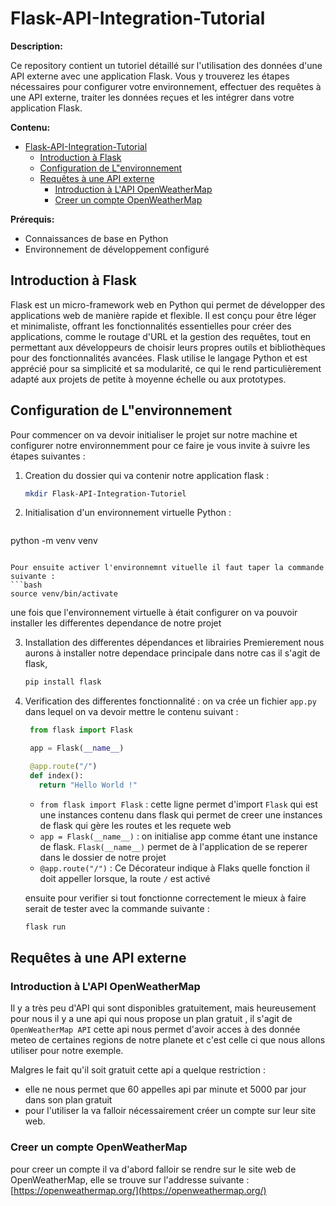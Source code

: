 # Flask-API-Integration-Tutorial

**Description:**

Ce repository contient un tutoriel détaillé sur l'utilisation des données d'une API externe avec une application Flask. Vous y trouverez les étapes nécessaires pour configurer votre environnement, effectuer des requêtes à une API externe, traiter les données reçues et les intégrer dans votre application Flask.

**Contenu:**
- [Flask-API-Integration-Tutorial](#flask-api-integration-tutorial)
  - [Introduction à Flask](#introduction-à-flask)
  - [Configuration de L"environnement](#configuration-de-lenvironnement)
  - [Requêtes à une API externe](#requêtes-à-une-api-externe)
    - [Introduction à L'API OpenWeatherMap](#introduction-à-lapi-openweathermap)
    - [Creer un compte OpenWeatherMap](#creer-un-compte-openweathermap)

**Prérequis:**
- Connaissances de base en Python
- Environnement de développement configuré

## Introduction à Flask
Flask est un micro-framework web en Python qui permet de développer des applications web de manière rapide et flexible. Il est conçu pour être léger et minimaliste, offrant les fonctionnalités essentielles pour créer des applications, comme le routage d'URL et la gestion des requêtes, tout en permettant aux développeurs de choisir leurs propres outils et bibliothèques pour des fonctionnalités avancées. Flask utilise le langage Python et est apprécié pour sa simplicité et sa modularité, ce qui le rend particulièrement adapté aux projets de petite à moyenne échelle ou aux prototypes.

## Configuration de L"environnement
Pour commencer on va devoir initialiser le projet sur notre machine et configurer notre environnemment pour ce faire je vous invite à suivre les étapes suivantes :

1. Creation du dossier qui va contenir notre application flask :
   ```bash
   mkdir Flask-API-Integration-Tutoriel
   ```
2. Initialisation d'un environnement virtuelle Python :
   ```bash
  python -m venv venv
   ```

   Pour ensuite activer l'environnemnt vituelle il faut taper la commande suivante :
   ```bash
   source venv/bin/activate
   ```

   une fois que l'environnement virtuelle à était configurer on va pouvoir installer les differentes dependance de notre projet 

3. Installation des differentes dépendances et librairies 
   Premierement nous aurons à installer notre dependace principale dans notre cas il s'agit de flask,

   ```bash 
   pip install flask
   ```

4. Verification des differentes fonctionnalité :
   on va crée un fichier `app.py`  dans lequel on va devoir mettre le contenu suivant :
   ```python
    from flask import Flask

    app = Flask(__name__)

    @app.route("/")
    def index():
      return "Hello World !"
   ```

   * `from flask import Flask` : cette ligne permet d'import `Flask` qui est une instances contenu dans flask qui permet de creer une instances de flask qui gère les routes et les requete web
   * `app = Flask(__name__)` : on initialise app comme étant une instance de flask. `Flask(__name__)` permet de à l'application de se reperer dans le dossier de notre projet
   * `@app.route("/")` : Ce Décorateur indique à Flaks quelle fonction il doit appeller lorsque, la route `/` est activé


   ensuite pour verifier si tout fonctionne correctement le mieux à faire serait de tester avec la commande suivante :
   ```bash
   flask run
   ```
## Requêtes à une API externe
### Introduction à L'API OpenWeatherMap
Il y a très peu d'API qui sont disponibles gratuitement, mais heureusement pour nous il y a une api qui nous propose un plan gratuit , il s'agit de `OpenWeatherMap API` cette api nous permet d'avoir acces à des donnée meteo de certaines regions de notre planete et c'est celle ci que nous allons utiliser pour notre exemple.

Malgres le fait qu'il soit gratuit cette api a quelque restriction : 
* elle ne nous permet que 60 appelles api par minute et 5000 par jour dans son plan gratuit
* pour l'utiliser la va falloir nécessairement créer un compte sur leur site web.
  
### Creer un compte OpenWeatherMap
pour creer un compte il va d'abord falloir se rendre sur le site web de OpenWeatherMap, elle se trouve sur l'addresse suivante :  [https://openweathermap.org/](https://openweathermap.org/)